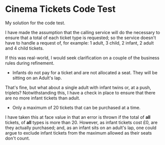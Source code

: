 # Cinema Tickets Code Test

My solution for the code test.

I have made the assumption that the calling service will do the necessary to ensure that a total of
each ticket type is requested; so the service doesn't have to handle a request of, for example:
1 adult, 3 child, 2 infant, 2 adult and 4 child tickets.

If this was real-world, I would seek clarification on a couple of the business rules during refinement.

- Infants do not pay for a ticket and are not allocated a seat. They will be sitting on an Adult's lap.

That's fine, but what about a single adult with infant twins or, at a push, triplets?
Notwithstanding this, I have a check in place to ensure that there are no more infant tickets than
adult.

- Only a maximum of 20 tickets that can be purchased at a time.

I have taken this at face value in that an error is thrown if the total of **all** tickets, of **all**
types is more than 20. However, as infant tickets cost £0, are they actually purchased; and, as an
infant sits on an adult's lap, one could argue to exclude infant tickets from the maximum
allowed as their seats don't count.
